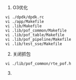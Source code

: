 1. O3优化

```shell
vi ./dpdk/dpdk.rc
vi ./app/Makefile
vi .lib/Makefile 
vi .lib/pof_common/Makefile 
vi .lib/pof_table/Makefile 
vi .lib/pof_pipeline/Makefile 
vi .lib/test_sse/Makefile 
```

2. 关闭抓包

```shell
vi ./lib/pof_common/rte_pof.h
```

3. 